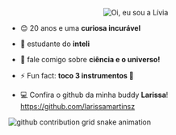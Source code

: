 <p align="center">
  <img src="https://github.com/liviatavares/liviatavares/raw/main/assets/headergithub.gif" alt="Oi, eu sou a Lívia">
</p>

- 😊 20 anos e uma **curiosa incurável**

- 🌱 estudante do **inteli**

- 💬 fale comigo sobre **ciência e o universo!**

- ⚡ Fun fact: **toco 3 instrumentos 🎹**

- 💻 Confira o github da minha buddy **Larissa**! https://github.com/larissamartinsz
<picture>
  <source media="(prefers-color-scheme: dark)" srcset="https://raw.githubusercontent.com/liviatavares/liviatavares/output/github-contribution-grid-snake-dark.svg">
  <source media="(prefers-color-scheme: light)" srcset="https://raw.githubusercontent.com/liviatavares/YourUser/liviatavares/github-contribution-grid-snake.svg">
  <img alt="github contribution grid snake animation" src="https://raw.githubusercontent.com/liviatavares/YourUser/liviatavares/github-contribution-grid-snake.svg">
</picture>

